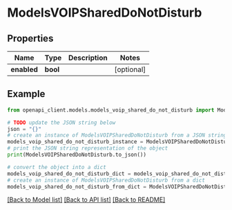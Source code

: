 # ModelsVOIPSharedDoNotDisturb


## Properties

Name | Type | Description | Notes
------------ | ------------- | ------------- | -------------
**enabled** | **bool** |  | [optional] 

## Example

```python
from openapi_client.models.models_voip_shared_do_not_disturb import ModelsVOIPSharedDoNotDisturb

# TODO update the JSON string below
json = "{}"
# create an instance of ModelsVOIPSharedDoNotDisturb from a JSON string
models_voip_shared_do_not_disturb_instance = ModelsVOIPSharedDoNotDisturb.from_json(json)
# print the JSON string representation of the object
print(ModelsVOIPSharedDoNotDisturb.to_json())

# convert the object into a dict
models_voip_shared_do_not_disturb_dict = models_voip_shared_do_not_disturb_instance.to_dict()
# create an instance of ModelsVOIPSharedDoNotDisturb from a dict
models_voip_shared_do_not_disturb_from_dict = ModelsVOIPSharedDoNotDisturb.from_dict(models_voip_shared_do_not_disturb_dict)
```
[[Back to Model list]](../README.md#documentation-for-models) [[Back to API list]](../README.md#documentation-for-api-endpoints) [[Back to README]](../README.md)


